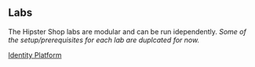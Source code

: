## Labs
The Hipster Shop labs are modular and can be run idependently.
_Some of the setup/prerequisites for each lab are duplcated for now._

[Identity Platform](identity_platform/)
